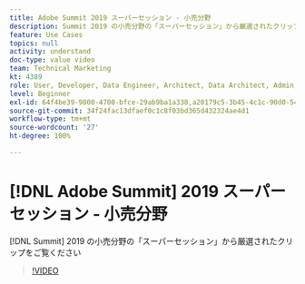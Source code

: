 ```yaml
---
title: Adobe Summit 2019 スーパーセッション - 小売分野
description: Summit 2019 の小売分野の「スーパーセッション」から厳選されたクリップをご覧ください
feature: Use Cases
topics: null
activity: understand
doc-type: value video
team: Technical Marketing
kt: 4389
role: User, Developer, Data Engineer, Architect, Data Architect, Admin, Leader
level: Beginner
exl-id: 64f4be39-9800-4700-bfce-29ab9ba1a338,a20179c5-3b45-4c1c-90d0-54f7fd6a3bd1
source-git-commit: 34f24fac13dfaef0c1c8f03bd365d432324ae4d1
workflow-type: tm+mt
source-wordcount: '27'
ht-degree: 100%

---
```


# [!DNL Adobe Summit] 2019 スーパーセッション - 小売分野

[!DNL Summit] 2019 の小売分野の「スーパーセッション」から厳選されたクリップをご覧ください

>[!VIDEO](https://video.tv.adobe.com/v/30549/?quality=12)
